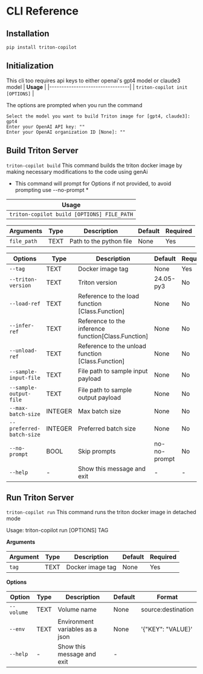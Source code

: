 # CLI Reference

## Installation
`pip install triton-copilot`

## Initialization
This cli too requires api keys to either openai's gpt4 model or claude3 model
| **Usage**                       |
|---------------------------------|
| `triton-copilot init [OPTIONS]` |

The options are prompted when you run the command
```
Select the model you want to build Triton image for [gpt4, claude3]: gpt4
Enter your OpenAI API key: ""
Enter your OpenAI organization ID [None]: ""
```

## Build Triton Server
`triton-copilot build`
This command builds the triton docker image by making necessary modifications to the code using genAi

* This command will prompt for Options if not provided, to avoid prompting use --no-prompt *

| **Usage**                               |
|----------------------------------------|
| `triton-copilot build [OPTIONS] FILE_PATH` |

| **Arguments** | **Type** | **Description** | **Default** | **Required** |
|---------------|----------|-----------------|-------------|--------------|
| `file_path`   | TEXT     | Path to the python file | None | Yes |

| **Options**                   | **Type** | **Description**                         | **Default** | **Required** |
|-------------------------------|----------|-----------------------------------------|-------------|--------------|
| `--tag`                       | TEXT     | Docker image tag                        | None        | Yes          |
| `--triton-version`            | TEXT     | Triton version                          | 24.05-py3   | No           |
| `--load-ref`                  | TEXT     | Reference to the load function [Class.Function]          | None        | No           |
| `--infer-ref`                 | TEXT     | Reference to the inference function[Class.Function]     | None        | No           |
| `--unload-ref`                | TEXT     | Reference to the unload function [Class.Function]       | None        | No           |
| `--sample-input-file`         | TEXT     | File path to sample input payload       | None        | No           |
| `--sample-output-file`        | TEXT     | File path to sample output payload      | None        | No           |
| `--max-batch-size`            | INTEGER  | Max batch size                          | None        | No           |
| `--preferred-batch-size`      | INTEGER  | Preferred batch size                    | None        | No           |
| `--no-prompt`                 | BOOL     | Skip prompts                            | no-no-prompt| No           |
| `--help`                      | -        | Show this message and exit              | -           | -            |


## Run Triton Server
`triton-copilot run`
This command runs the triton docker image in detached mode

Usage: triton-copilot run [OPTIONS] TAG

**Arguments**

| Argument | Type | Description             | Default | Required |
|----------|------|-------------------------|---------|----------|
| `tag`    | TEXT | Docker image tag        | None    | Yes      |

**Options**

| Option     | Type | Description                        | Default | Format           |
|------------|------|------------------------------------|---------|------------------|
| `--volume` | TEXT | Volume name                        | None    |source:destination|
| `--env`    | TEXT | Environment variables as a json    | None    |'{"KEY": "VALUE}' |
| `--help`   | -    | Show this message and exit         | -       |                  |

